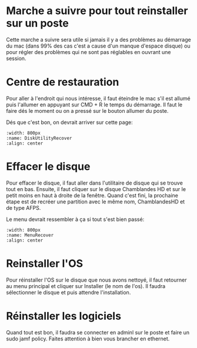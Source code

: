 <!--
Author:		    Noa Chouriberry
Date:		    10.05.2023
Description:    marche a suivre pour reinstaller l'os d'un mac si besoin
-->

# Marche a suivre pour tout reinstaller sur un poste

Cette marche a suivre sera utile si jamais il y a des problèmes au démarrage du mac (dans 99% des cas c'est a cause d'un manque d'espace disque) ou pour régler des problèmes qui ne sont pas réglables en ouvrant une session.

# Centre de restauration

Pour aller à l'endroit qui nous intéresse, il faut éteindre le mac s'il est allumé puis l'allumer en appuyant sur CMD + R le temps du démarrage. Il faut le faire dés le moment ou on a pressé sur le bouton allumer du poste.


Dés que c'est bon, on devrait arriver sur cette page:


```{image} images/DiskUtilityRecover.png
:width: 800px
:name: DiskUtilityRecover
:align: center
```


# Effacer le disque

Pour effacer le disque, il faut aller dans l'utilitaire de disque qui se trouve tout en bas. Ensuite, il faut cliquer sur le disque Chamblandes HD et sur le petit moins en haut à droite de la fenêtre.
Quand c'est fini, la prochaine étape est de recréer une partition avec le même nom, ChamblandesHD et de type AFPS. 

Le menu devrait ressembler à ça si tout s'est bien passé:

```{image} images/MenuRecover.png
:width: 800px
:name: MenuRecover
:align: center
```

# Reinstaller l'OS

Pour réinstaller l'OS sur le disque que nous avons nettoyé, il faut retourner au menu principal et cliquer sur Installer (le nom de l'os). Il faudra sélectionner le disque et puis attendre l'installation.

# Réinstaller les logiciels
Quand tout est bon, il faudra se connecter en adminl sur le poste et faire un sudo jamf policy. Faites attention à bien vous brancher en ethernet.
